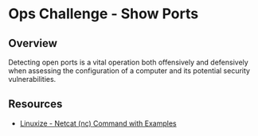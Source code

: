 # Ops Challenge - Show Ports

## Overview

Detecting open ports is a vital operation both offensively and defensively when assessing the configuration of a computer and its potential security vulnerabilities.

## Resources

- [Linuxize - Netcat (nc) Command with Examples](https://linuxize.com/post/netcat-nc-command-with-examples/)
